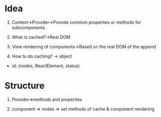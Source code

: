 # Idea

1. Context->Provider->Provide common properties or methods for subcomponents

2. What is cached?->Real DOM

3. View rendering of components->Based on the real DOM of the append

4. How to do caching? -> object

- id: {nodes, ReactElement, status}

# Structure

1. Provider=>methods and properties

2. component => nodes => set methods of cache & component rendering
